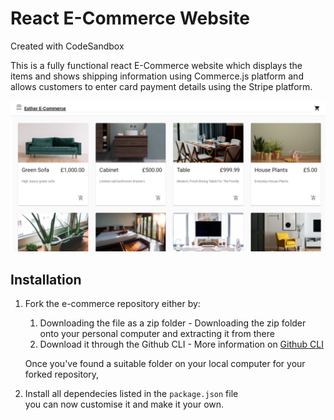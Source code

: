# React E-Commerce Website
Created with CodeSandbox 

This is a fully functional react E-Commerce website which displays the items and shows shipping information using Commerce.js platform and allows customers to enter card payment details using the Stripe platform.

![Ecommerce_Website](/src/assets/ecommerce.png)

## Installation


1. Fork the e-commerce repository
   either by:

   1. Downloading the file as a zip folder - Downloading the zip folder onto your personal computer and extracting it from there
   1. Download it through the Github CLI - More information on [Github CLI](https://cli.github.com/)


   Once you've found a suitable folder on your local computer for your forked repository, 
   
   
   
2. Install all dependecies listed in the ```package.json``` file   
   you can now customise it and make it your own.
   
   




